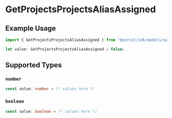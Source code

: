 # GetProjectsProjectsAliasAssigned

## Example Usage

```typescript
import { GetProjectsProjectsAliasAssigned } from "@vercel/sdk/models/operations/getprojects.js";

let value: GetProjectsProjectsAliasAssigned = false;
```

## Supported Types

### `number`

```typescript
const value: number = /* values here */
```

### `boolean`

```typescript
const value: boolean = /* values here */
```


